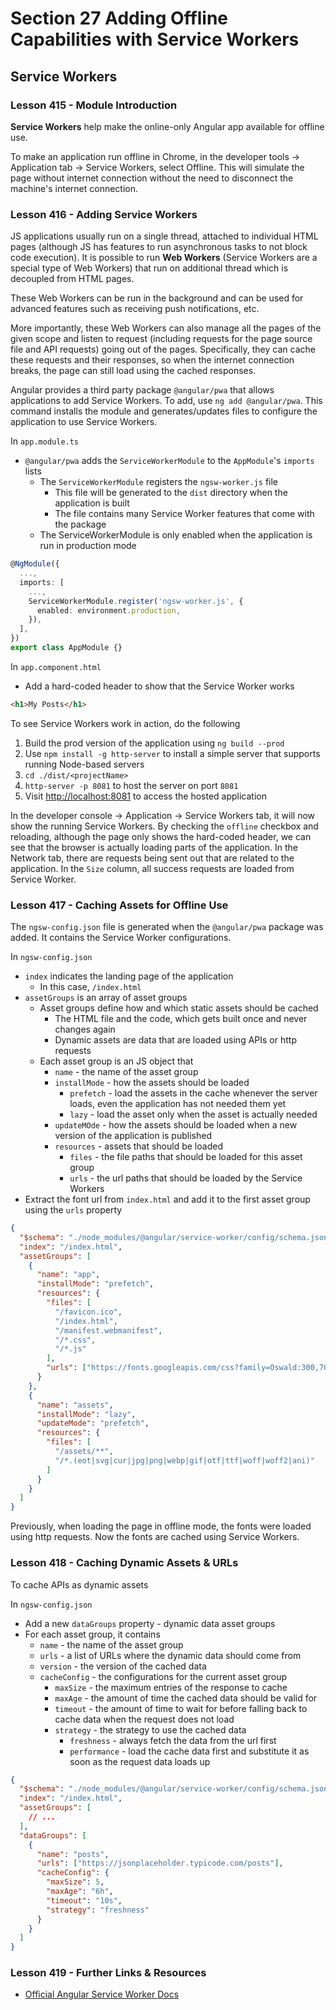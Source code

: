 # Section 27 Adding Offline Capabilities with Service Workers

## Service Workers

### Lesson 415 - Module Introduction

**Service Workers** help make the online-only Angular app available for offline use.

To make an application run offline in Chrome, in the developer tools -> Application tab -> Service Workers, select Offline. This will simulate the page without internet connection without the need to disconnect the machine's internet connection.

### Lesson 416 - Adding Service Workers

JS applications usually run on a single thread, attached to individual HTML pages (although JS has features to run asynchronous tasks to not block code execution). It is possible to run **Web Workers** (Service Workers are a special type of Web Workers) that run on additional thread which is decoupled from HTML pages.

These Web Workers can be run in the background and can be used for advanced features such as receiving push notifications, etc.

More importantly, these Web Workers can also manage all the pages of the given scope and listen to request (including requests for the page source file and API requests) going out of the pages. Specifically, they can cache these requests and their responses, so when the internet connection breaks, the page can still load using the cached responses.

Angular provides a third party package `@angular/pwa` that allows applications to add Service Workers. To add, use `ng add @angular/pwa`. This command installs the module and generates/updates files to configure the application to use Service Workers.

In `app.module.ts`

- `@angular/pwa` adds the `ServiceWorkerModule` to the `AppModule`'s `imports` lists
  - The `ServiceWorkerModule` registers the `ngsw-worker.js` file
    - This file will be generated to the `dist` directory when the application is built
    - The file contains many Service Worker features that come with the package
  - The ServiceWorkerModule is only enabled when the application is run in production mode

```ts
@NgModule({
  ...,
  imports: [
    ...,
    ServiceWorkerModule.register('ngsw-worker.js', {
      enabled: environment.production,
    }),
  ],
})
export class AppModule {}
```

In `app.component.html`

- Add a hard-coded header to show that the Service Worker works

```html
<h1>My Posts</h1>
```

To see Service Workers work in action, do the following

1. Build the prod version of the application using `ng build --prod`
2. Use `npm install -g http-server` to install a simple server that supports running Node-based servers
3. `cd ./dist/<projectName>`
4. `http-server -p 8081` to host the server on port `8081`
5. Visit [http://localhost:8081](http://localhost:8081) to access the hosted application

In the developer console -> Application -> Service Workers tab, it will now show the running Service Workers. By checking the `offline` checkbox and reloading, although the page only shows the hard-coded header, we can see that the browser is actually loading parts of the application. In the Network tab, there are requests being sent out that are related to the application. In the `Size` column, all success requests are loaded from Service Worker.

### Lesson 417 - Caching Assets for Offline Use

The `ngsw-config.json` file is generated when the `@angular/pwa` package was added. It contains the Service Worker configurations.

In `ngsw-config.json`

- `index` indicates the landing page of the application
  - In this case, `/index.html`
- `assetGroups` is an array of asset groups
  - Asset groups define how and which static assets should be cached
    - The HTML file and the code, which gets built once and never changes again
    - Dynamic assets are data that are loaded using APIs or http requests
  - Each asset group is an JS object that
    - `name` - the name of the asset group
    - `installMode` - how the assets should be loaded
      - `prefetch` - load the assets in the cache whenever the server loads, even the application has not needed them yet
      - `lazy` - load the asset only when the asset is actually needed
    - `updateMOde` - how the assets should be loaded when a new version of the application is published
    - `resources` - assets that should be loaded
      - `files` - the file paths that should be loaded for this asset group
      - `urls` - the url paths that should be loaded by the Service Workers
- Extract the font url from `index.html` and add it to the first asset group using the `urls` property

```json
{
  "$schema": "./node_modules/@angular/service-worker/config/schema.json",
  "index": "/index.html",
  "assetGroups": [
    {
      "name": "app",
      "installMode": "prefetch",
      "resources": {
        "files": [
          "/favicon.ico",
          "/index.html",
          "/manifest.webmanifest",
          "/*.css",
          "/*.js"
        ],
        "urls": ["https://fonts.googleapis.com/css?family=Oswald:300,700"]
      }
    },
    {
      "name": "assets",
      "installMode": "lazy",
      "updateMode": "prefetch",
      "resources": {
        "files": [
          "/assets/**",
          "/*.(eot|svg|cur|jpg|png|webp|gif|otf|ttf|woff|woff2|ani)"
        ]
      }
    }
  ]
}
```

Previously, when loading the page in offline mode, the fonts were loaded using http requests. Now the fonts are cached using Service Workers.

### Lesson 418 - Caching Dynamic Assets & URLs

To cache APIs as dynamic assets

In `ngsw-config.json`

- Add a new `dataGroups` property - dynamic data asset groups
- For each asset group, it contains
  - `name` - the name of the asset group
  - `urls` - a list of URLs where the dynamic data should come from
  - `version` - the version of the cached data
  - `cacheConfig` - the configurations for the current asset group
    - `maxSize` - the maximum entries of the response to cache
    - `maxAge` - the amount of time the cached data should be valid for
    - `timeout` - the amount of time to wait for before falling back to cache data when the request does not load
    - `strategy` - the strategy to use the cached data
      - `freshness` - always fetch the data from the url first
      - `performance` - load the cache data first and substitute it as soon as the request data loads up

```json
{
  "$schema": "./node_modules/@angular/service-worker/config/schema.json",
  "index": "/index.html",
  "assetGroups": [
    // ...
  ],
  "dataGroups": [
    {
      "name": "posts",
      "urls": ["https://jsonplaceholder.typicode.com/posts"],
      "cacheConfig": {
        "maxSize": 5,
        "maxAge": "6h",
        "timeout": "10s",
        "strategy": "freshness"
      }
    }
  ]
}
```

### Lesson 419 - Further Links & Resources

- [Official Angular Service Worker Docs](https://angular.io/guide/service-worker-intro)
